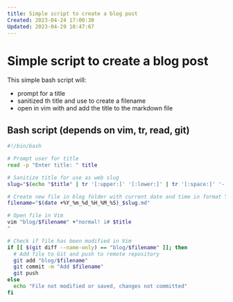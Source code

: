```yaml
---
title: Simple script to create a blog post
Created: 2023-04-24 17:00:30
Updated: 2023-04-29 10:47:67
---
```

# Simple script to create a blog post

This simple bash script will:
  - prompt for a title
  - sanitized th title and use to create a filename
  - open in vim with and add the title to the markdown file

## Bash script (depends on vim, tr, read, git)
```bash
#!/bin/bash

# Prompt user for title
read -p "Enter title: " title

# Sanitize title for use as web slug
slug="$(echo "$title" | tr '[:upper:]' '[:lower:]' | tr '[:space:]' '-' | tr -cd '[:alnum:]-')"

# Create new file in blog folder with current date and time in format YYYY_MM_DD_HH_MM_SS_title.md
filename="$(date +%Y_%m_%d_%H_%M_%S)_$slug.md"

# Open file in Vim
vim "blog/$filename" +"normal! i# $title
"

# Check if file has been modified in Vim
if [[ $(git diff --name-only) == "blog/$filename" ]]; then
  # Add file to Git and push to remote repository
  git add "blog/$filename"
  git commit -m "Add $filename"
  git push
else
  echo "File not modified or saved, changes not committed"
fi
```

